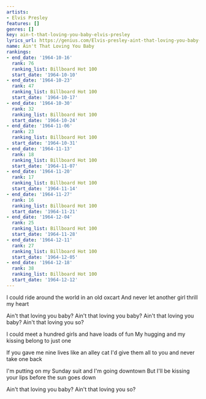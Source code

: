 ```yaml
---
artists:
- Elvis Presley
features: []
genres: []
key: ain-t-that-loving-you-baby-elvis-presley
lyrics_url: https://genius.com/Elvis-presley-aint-that-loving-you-baby-lyrics
name: Ain't That Loving You Baby
rankings:
- end_date: '1964-10-16'
  rank: 76
  ranking_list: Billboard Hot 100
  start_date: '1964-10-10'
- end_date: '1964-10-23'
  rank: 47
  ranking_list: Billboard Hot 100
  start_date: '1964-10-17'
- end_date: '1964-10-30'
  rank: 32
  ranking_list: Billboard Hot 100
  start_date: '1964-10-24'
- end_date: '1964-11-06'
  rank: 23
  ranking_list: Billboard Hot 100
  start_date: '1964-10-31'
- end_date: '1964-11-13'
  rank: 18
  ranking_list: Billboard Hot 100
  start_date: '1964-11-07'
- end_date: '1964-11-20'
  rank: 17
  ranking_list: Billboard Hot 100
  start_date: '1964-11-14'
- end_date: '1964-11-27'
  rank: 16
  ranking_list: Billboard Hot 100
  start_date: '1964-11-21'
- end_date: '1964-12-04'
  rank: 25
  ranking_list: Billboard Hot 100
  start_date: '1964-11-28'
- end_date: '1964-12-11'
  rank: 27
  ranking_list: Billboard Hot 100
  start_date: '1964-12-05'
- end_date: '1964-12-18'
  rank: 38
  ranking_list: Billboard Hot 100
  start_date: '1964-12-12'
---
```

I could ride around the world in an old oxcart
And never let another girl thrill my heart


Ain't that loving you baby?
Ain't that loving you baby?
Ain't that loving you baby?
Ain't that loving you so?

I could meet a hundred girls and have loads of fun
My hugging and my kissing belong to just one



If you gave me nine lives like an alley cat
I'd give them all to you and never take one back



I'm putting on my Sunday suit and I'm going downtown
But I'll be kissing your lips before the sun goes down

Ain't that loving you baby?
Ain't that loving you so?
